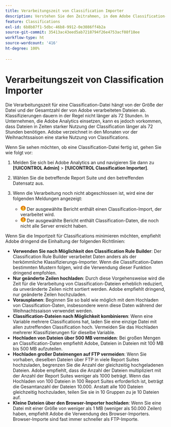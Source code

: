 ```yaml
---
title: Verarbeitungszeit von Classification Importer
description: Verstehen Sie den Zeitrahmen, in dem Adobe Classification-Dateien verarbeitet, und wie Sie die Verarbeitungszeit minimieren.
feature: Classifications
exl-id: 6b8b87f1-5dbc-46b8-9912-0e3086ff4b2a
source-git-commit: 35413ac43eed5ab7218794f26e4753acf08f18ee
workflow-type: ht
source-wordcount: '416'
ht-degree: 100%

---
```


# Verarbeitungszeit von Classification Importer

Die Verarbeitungszeit für eine Classification-Datei hängt von der Größe der Datei und der Gesamtzahl der von Adobe verarbeiteten Dateien ab. Klassifizierungen dauern in der Regel nicht länger als 72 Stunden. In Unternehmen, die Adobe Analytics einsetzen, kann es jedoch vorkommen, dass Dateien in Zeiten starker Nutzung der Classification länger als 72 Stunden benötigen. Adobe verzeichnet in den Monaten vor der Weihnachtssaison eine starke Nutzung von Classifications.

Wenn Sie sehen möchten, ob eine Classification-Datei fertig ist, gehen Sie wie folgt vor:

1. Melden Sie sich bei Adobe Analytics an und navigieren Sie dann zu **[!UICONTROL Admin]** > **[!UICONTROL Classification Importer]**.
2. Wählen Sie die betreffende Report Suite und den betreffenden Datensatz aus.
3. Wenn die Verarbeitung noch nicht abgeschlossen ist, wird eine der folgenden Meldungen angezeigt:

   * ![Hinweis](assets/icon_notice_notice.gif) Der ausgewählte Bericht enthält einen Classification-Import, der verarbeitet wird.
   * ![Hinweis](assets/icon_notice_notice.gif) Der ausgewählte Bericht enthält Classification-Daten, die noch nicht alle Server erreicht haben.

Wenn Sie die Importzeit für Classifications minimieren möchten, empfiehlt Adobe dringend die Einhaltung der folgenden Richtlinien:

* **Verwenden Sie nach Möglichkeit den Classification Rule Builder**: Der Classification Rule Builder verarbeitet Daten anders als der herkömmliche Klassifizierungs-Importer. Wenn die Classification-Daten bestimmten Mustern folgen, wird die Verwendung dieser Funktion dringend empfohlen.
* **Nur geänderte Zeilen hochladen**: Durch diese Vorgehensweise wird die Zeit für die Verarbeitung von Classification-Dateien erheblich reduziert, da unveränderte Zeilen nicht sortiert werden. Adobe empfiehlt dringend, nur geänderte Zeilen hochzuladen.
* **Vorausplanen**: Beginnen Sie so bald wie möglich mit dem Hochladen von Classification-Daten, insbesondere wenn diese Daten während der Weihnachtssaison verwendet werden.
* **Classification-Dateien nach Möglichkeit kombinieren**: Wenn eine Variable mehrere Classifications hat, laden Sie eine einzige Datei mit allen zutreffenden Classification hoch. Vermeiden Sie das Hochladen mehrerer Klassifizierungen für dieselbe Variable.
* **Hochladen von Dateien über 500 MB vermeiden**: Bei großen Mengen an Classification-Daten empfiehlt Adobe, Dateien in Dateien mit 100 MB bis 500 MB aufzuteilen.
* **Hochladen großer Dateimengen auf FTP vermeiden**: Wenn Sie vorhaben, dieselben Dateien über FTP in viele Report Suites hochzuladen, begrenzen Sie die Anzahl der gleichzeitig hochgeladenen Dateien. Adobe empfiehlt, dass die Anzahl der Dateien multipliziert mit der Anzahl der Report Suites weniger als 1000 beträgt. Wenn das Hochladen von 100 Dateien in 100 Report Suites erforderlich ist, beträgt die Gesamtanzahl der Dateien 10.000. Anstatt alle 100 Dateien gleichzeitig hochzuladen, teilen Sie sie in 10 Gruppen zu je 10 Dateien auf.
* **Kleine Dateien über den Browser-Importer hochladen**: Wenn Sie eine Datei mit einer Größe von weniger als 1 MB (weniger als 50.000 Zeilen) haben, empfiehlt Adobe die Verwendung des Browser-Importers. Browser-Importe sind fast immer schneller als FTP-Importe.

